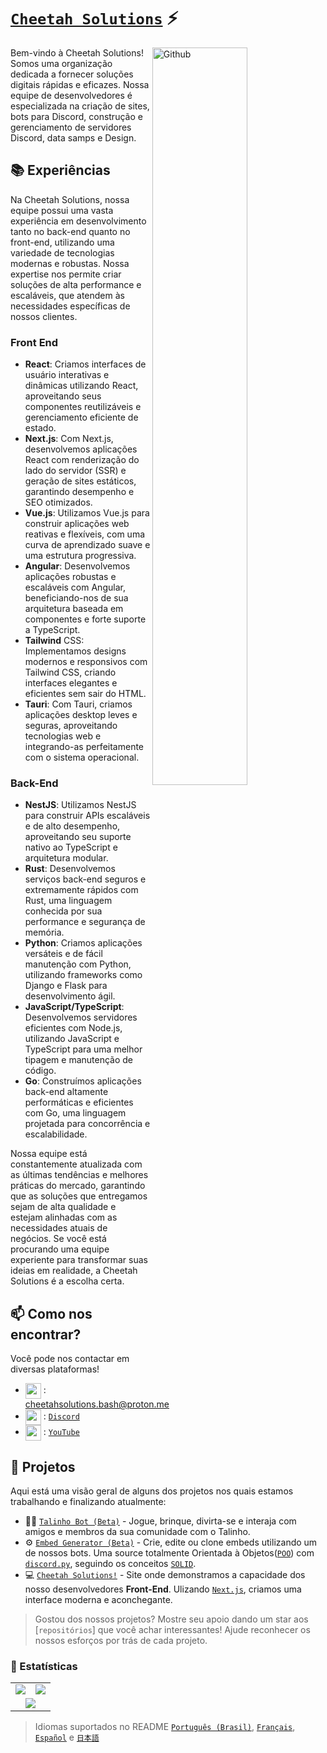 # [`Cheetah Solutions`]() ⚡  <img src="https://komarev.com/ghpvc/?username=CheetahSolutions&style=flat-square" alt="" align="center" />

<p dir="auto"><a target="_blank" rel="noopener noreferrer nofollow" href="https://raw.githubusercontent.com/onimur/.github/master/.resources/git-header.svg"><img width="55%" align="right" alt="Github" src="https://raw.githubusercontent.com/onimur/.github/master/.resources/git-header.svg" style="max-width: 100%;"></a></p>

Bem-vindo à Cheetah Solutions! Somos uma organização dedicada a fornecer soluções digitais rápidas e eficazes. Nossa equipe de desenvolvedores é especializada na criação de sites, bots para Discord, construção e gerenciamento de servidores Discord, data samps e Design.

## 📚 Experiências

Na Cheetah Solutions, nossa equipe possui uma vasta experiência em desenvolvimento tanto no back-end quanto no front-end, utilizando uma variedade de tecnologias modernas e robustas. Nossa expertise nos permite criar soluções de alta performance e escaláveis, que atendem às necessidades específicas de nossos clientes.

### Front End
- **React**: Criamos interfaces de usuário interativas e dinâmicas utilizando React, aproveitando seus componentes reutilizáveis e gerenciamento eficiente de estado.
- **Next.js**: Com Next.js, desenvolvemos aplicações React com renderização do lado do servidor (SSR) e geração de sites estáticos, garantindo desempenho e SEO otimizados.
- **Vue.js**: Utilizamos Vue.js para construir aplicações web reativas e flexíveis, com uma curva de aprendizado suave e uma estrutura progressiva.
- **Angular**: Desenvolvemos aplicações robustas e escaláveis com Angular, beneficiando-nos de sua arquitetura baseada em componentes e forte suporte a TypeScript.
- **Tailwind** CSS: Implementamos designs modernos e responsivos com Tailwind CSS, criando interfaces elegantes e eficientes sem sair do HTML.
- **Tauri**: Com Tauri, criamos aplicações desktop leves e seguras, aproveitando tecnologias web e integrando-as perfeitamente com o sistema operacional.

### Back-End
- **NestJS**: Utilizamos NestJS para construir APIs escaláveis e de alto desempenho, aproveitando seu suporte nativo ao TypeScript e arquitetura modular.
- **Rust**: Desenvolvemos serviços back-end seguros e extremamente rápidos com Rust, uma linguagem conhecida por sua performance e segurança de memória.
- **Python**: Criamos aplicações versáteis e de fácil manutenção com Python, utilizando frameworks como Django e Flask para desenvolvimento ágil.
- **JavaScript/TypeScript**: Desenvolvemos servidores eficientes com Node.js, utilizando JavaScript e TypeScript para uma melhor tipagem e manutenção de código.
- **Go**: Construímos aplicações back-end altamente performáticas e eficientes com Go, uma linguagem projetada para concorrência e escalabilidade.

Nossa equipe está constantemente atualizada com as últimas tendências e melhores práticas do mercado, garantindo que as soluções que entregamos sejam de alta qualidade e estejam alinhadas com as necessidades atuais de negócios. Se você está procurando uma equipe experiente para transformar suas ideias em realidade, a Cheetah Solutions é a escolha certa.


## 📫 Como nos encontrar?

Você pode nos contactar em diversas plataformas!
- <img src="https://i.imgur.com/y8edTyt.png" align="center" width="25" height="25"> :  cheetahsolutions.bash@proton.me
- <img src="https://i.imgur.com/Hi1oMJ5.png" align="center" width="25" height="25"> : [`Discord`](https://discord.gg/cheetahsolutions)
- <img src="https://imgs.search.brave.com/2qL1PDSVsv1kN-1UMLOWfpyV-ZTrN54rry2U0AUg2oc/rs:fit:860:0:0/g:ce/aHR0cHM6Ly93d3cu/cmljaGxhbmRsaWJy/YXJ5Lm9yZy95b3V0/dWJlLWljb24tMi5w/bmcvQEBpbWFnZXMv/aW1hZ2UucG5n" align="center" width="25" height="25"> : [`YouTube`](https://www.youtube.com/@cheetahnetwork)

## 🔭 Projetos

Aqui está uma visão geral de alguns dos projetos nos quais estamos trabalhando e finalizando atualmente:

- 👨‍🚒 [`Talinho Bot (Beta)`] - Jogue, brinque, divirta-se e interaja com amigos e membros da sua comunidade com o Talinho.
- ⚙️ [`Embed Generator (Beta)`] - Crie, edite ou clone embeds utilizando um de nossos bots. Uma source totalmente Orientada à Objetos([`POO`]) com [`discord.py`], seguindo os conceitos [`SOLID`].
- 💻 [`Cheetah Solutions!`] - Site onde demonstramos a capacidade dos nosso desenvolvedores **Front-End**. Ulizando [`Next.js`], criamos uma interface moderna e aconchegante.

> Gostou dos nossos projetos? Mostre seu apoio dando um star aos [`repositórios`] que você achar interessantes! Ajude reconhecer os nossos esforços por trás de cada projeto.

### 👀 Estatísticas

<table>
  <tr>
    <td align="center" style="padding=0;width=50%;">
      <img align="center" style="padding=0;" src="https://github-readme-stats.vercel.app/api?username=CheetahSolutions&show_icons=true&title_color=4F8CC9&text_color=9f9f9f&bg_color=151515&hide_border=true&icon_color=4F8CC9&hide_title=true&count_private=true%22" />
    </td>
    <td align="center" style="padding=0;width=50%;">
      <img align="center" style="padding=0;" src="https://github-readme-stats.vercel.app/api/top-langs/?username=CheetahSolutions&layout=compact&title_color=4F8CC9&text_color=9f9f9f&bg_color=151515&hide_border=true&icon_color=4F8CC9&hide=visual%20basic&count_private=true" />
    </td>
  </tr>
  <tr>
    <td align="center" colspan="2" style="padding=0;width=100%;">
      <img align="center" style="padding=0;" src="https://github-readme-activity-graph.vercel.app/graph?username=CheetahSolutions&theme=tokyo-night&custom_title=Cheetah%20Solutions%20Contribution%20Graph" />
    </td>
  </tr>
</table>

> Idiomas suportados no README [`Português (Brasil)`], [`Français`], [`Español`] e [`日本語`]

<!----------------- LINKS --------------->
[`discord.py`]:          https://discordpy.readthedocs.io/en/stable/api.html
[`Next.js`]:             https://nextjs.org/
[`SOLID`]:               https://youtu.be/6SfrO3D4dHM
[`POO`]:                 https://youtu.be/QY0Kdg83orY
[`repositories`]:        https://github.com/CheetahSolutions?tab=repositories
[`GitHub Readme Stats`]: https://github.com/anuraghazra/github-readme-stats

<!--------------- Projects ----------------->
[`Talinho Bot (Beta)`]:    https://github.com/iSimplez/talinho-bot
[`Embed Generator (Beta)`]:https://github.com/iSimplez/embed-generator
[`Cheetah Solutions!`]:             https://cheetah-solutions.netlify.app/en

<!--------------- Language ----------------->
[`Português (Brasil)`]:     https://github.com/CheetahSolutions/CheetahSolutions/tree/main/multilingual-readme/pt-BR/README.md
[`Français`]:                  https://github.com/CheetahSolutions/CheetahSolutions/tree/main/multilingual-readme/fr/README.md
[`Español`]:                 https://github.com/CheetahSolutions/CheetahSolutions/tree/main/multilingual-readme/es/README.md
[`日本語`]:                https://github.com/CheetahSolutions/CheetahSolutions/tree/main/multilingual-readme/ja-JA/README.md